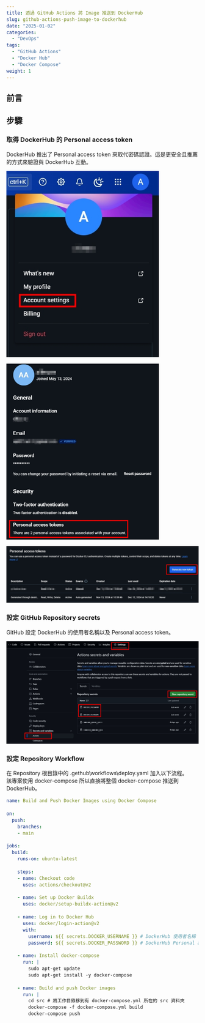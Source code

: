 ```yaml
---
title: 透過 GitHub Actions 將 Image 推送到 DockerHub
slug: github-actions-push-image-to-dockerhub
date: "2025-01-02"
categories:
  - "DevOps"
tags:
  - "GitHub Actions"
  - "Docker Hub"
  - "Docker Compose"
weight: 1
---
```


## 前言

## 步驟

### 取得 DockerHub 的 Personal access token

DockerHub 推出了 Personal access token 來取代密碼認證。這是更安全且推薦的方式來驗證與 DockerHub 互動。 </br>

<img src="1735638701696.jpg" alt="image" width="400"> </br>

<img src="1735638795528.jpg" alt="image" width="400"> </br>

<img src="1735638843973.jpg" alt="image" width="800"> </br>

### 設定 GitHub Repository secrets

GitHub 設定 DockerHub 的使用者名稱以及 Personal access token。 </br>

<img src="1735637609669.jpg" alt="image" width="800"> </br>

### 設定 Repository Workflow

在 Repository 根目錄中的 .gethub\workflows\deploy.yaml 加入以下流程。 </br>
該專案使用 docker-compose 所以直接將整個 docker-compose 推送到 DockerHub。

```yaml
name: Build and Push Docker Images using Docker Compose

on:
  push:
    branches:
    - main

jobs:
  build:
    runs-on: ubuntu-latest

    steps:
    - name: Checkout code
      uses: actions/checkout@v2

    - name: Set up Docker Buildx
      uses: docker/setup-buildx-action@v2

    - name: Log in to Docker Hub
      uses: docker/login-action@v2
      with:
        username: ${{ secrets.DOCKER_USERNAME }} # DockerHub 使用者名稱
        password: ${{ secrets.DOCKER_PASSWORD }} # DockerHub Personal access token

    - name: Install docker-compose
      run: |
        sudo apt-get update
        sudo apt-get install -y docker-compose

    - name: Build and push Docker images
      run: |
        cd src # 將工作目錄移到有 docker-compose.yml 所在的 src 資料夾
        docker-compose -f docker-compose.yml build
        docker-compose push
```